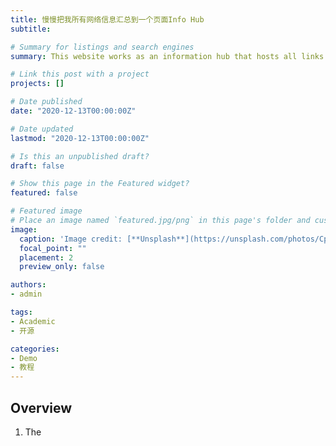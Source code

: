 ```yaml
---
title: 慢慢把我所有网络信息汇总到一个页面Info Hub
subtitle: 

# Summary for listings and search engines
summary: This website works as an information hub that hosts all links to my social media (twitter, email, xiaohongshu), research profile (GoogleScholar, ResearchGate), eNotebook (Github repo), and other types of information dissemination.

# Link this post with a project
projects: []

# Date published
date: "2020-12-13T00:00:00Z"

# Date updated
lastmod: "2020-12-13T00:00:00Z"

# Is this an unpublished draft?
draft: false

# Show this page in the Featured widget?
featured: false

# Featured image
# Place an image named `featured.jpg/png` in this page's folder and customize its options here.
image:
  caption: 'Image credit: [**Unsplash**](https://unsplash.com/photos/CpkOjOcXdUY)'
  focal_point: ""
  placement: 2
  preview_only: false

authors:
- admin

tags:
- Academic
- 开源

categories:
- Demo
- 教程
---
```


## Overview

1. The 